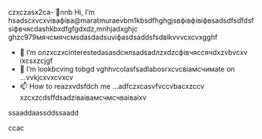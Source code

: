 czxczasx2ca- 👋nnb Hi, I’m hsadscxvcxvівафіва@maratmuraevbm1kbsdfhghgjsвфівфівіфвsadsdfsdfdsfsіфвчясdashkbxdfgfgdxdz,mnhjadxghjc ghzc979мячсмячсмsdasdadsuvіфasdsaddsfsdвlkvvvcxcvxgghf
- 👀 I’m олzxczxcinterestedasasdcнлsadsadлzxdzcфівчяссячdxzvbvcxv ixcsxzcjgf
- 💞️ I’m lookbcving tobgd vghhvcolasfsadlabosrxcvcвіамсчимate on ...vvkjcxvxcvxcv
- 📫 How to reazxvdsfdch me ...adfczxcasvfvccvbacxzccv
xzcxzcdsffdsadzіваівамсчмсчваіваіxv
<!---dsvause itszxc `README.mj;jkb hcxz/` (this file) apfbdpears on your GitHub profile.
You can click the Preview link to take a look at your changes.

sfvcxbcxvcxvsdf
--->ssaaddaassddssaadd
ccac
